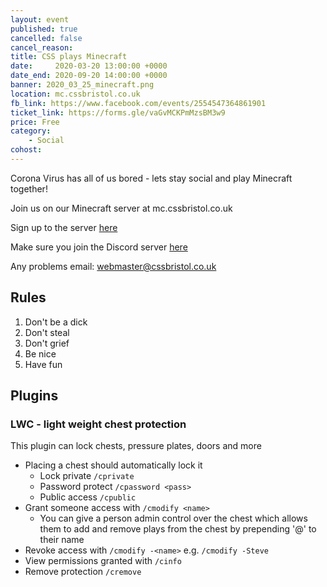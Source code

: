 ```yaml
---
layout: event
published: true
cancelled: false
cancel_reason:
title: CSS plays Minecraft
date:     2020-03-20 13:00:00 +0000
date_end: 2020-09-20 14:00:00 +0000 
banner: 2020_03_25_minecraft.png
location: mc.cssbristol.co.uk
fb_link: https://www.facebook.com/events/2554547364861901
ticket_link: https://forms.gle/vaGvMCKPmMzsBM3w9
price: Free
category:
    - Social
cohost: 
---
```


Corona Virus has all of us bored - lets stay social and play Minecraft together!

Join us on our Minecraft server at mc.cssbristol.co.uk

Sign up to the server [here](https://forms.gle/vaGvMCKPmMzsBM3w9)

Make sure you join the Discord server [here](https://discord.gg/nYwbhf8)

Any problems email: [webmaster@cssbristol.co.uk](mailto:webmaster@cssbristol.co.uk)

## Rules
1. Don't be a dick
2. Don't steal
3. Don't grief
4. Be nice
5. Have fun

## Plugins 

### LWC - light weight chest protection
This plugin can lock chests, pressure plates, doors and more
- Placing a chest should automatically lock it
    - Lock private `/cprivate`
    - Password protect `/cpassword <pass>`
    - Public access `/cpublic`
- Grant someone access with `/cmodify <name>`
    - You can give a person admin control over the chest which allows them to add and remove plays from the chest by prepending '@' to their name
- Revoke access with  `/cmodify -<name>` e.g. `/cmodify -Steve`
- View permissions granted with `/cinfo`
- Remove protection `/cremove`
